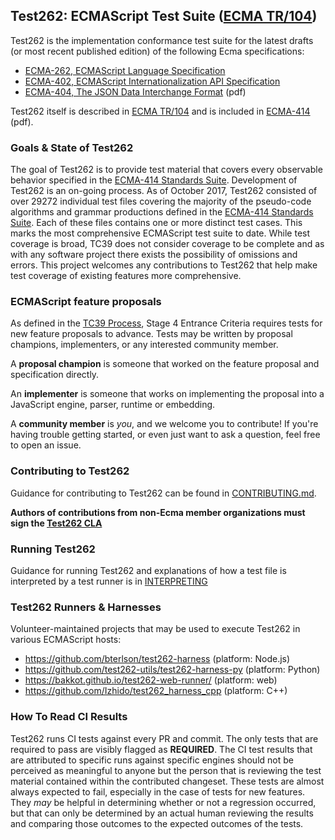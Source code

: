 ## Test262: ECMAScript Test Suite ([ECMA TR/104](http://ecma-international.org/publications/techreports/E-TR-104.htm))


Test262 is the implementation conformance test suite for the latest drafts (or most recent published edition) of the following Ecma specifications: 

- [ECMA-262, ECMAScript Language Specification](https://tc39.github.io/ecma262/)
- [ECMA-402, ECMAScript Internationalization API Specification](https://tc39.github.io/ecma402/) 
- [ECMA-404, The JSON Data Interchange Format](https://www.ecma-international.org/publications/files/ECMA-ST/ECMA-404.pdf) (pdf)

Test262 itself is described in [ECMA TR/104]((http://ecma-international.org/publications/techreports/E-TR-104.htm)) and is included in [ECMA-414](http://www.ecma-international.org/publications/files/ECMA-ST/ECMA-414.pdf) (pdf).

### Goals & State of Test262

The goal of Test262 is to provide test material that covers every observable behavior specified in the [ECMA-414 Standards Suite](http://www.ecma-international.org/publications/files/ECMA-ST/ECMA-414.pdf). Development of Test262 is an on-going process. As of October 2017, Test262 consisted of over 29272 individual test files covering the majority of the pseudo-code algorithms and grammar productions defined in the [ECMA-414 Standards Suite](http://www.ecma-international.org/publications/files/ECMA-ST/ECMA-414.pdf). Each of these files contains one or more distinct test cases. This marks the most comprehensive ECMAScript test suite to date. While test coverage is broad, TC39 does not consider coverage to be complete and as with any software project there exists the possibility of omissions and errors. This project welcomes any contributions to Test262 that help make test coverage of existing features more comprehensive.


### ECMAScript feature proposals

As defined in the [TC39 Process](https://tc39.github.io/process-document/), Stage 4 Entrance Criteria requires tests for new feature proposals to advance. Tests may be written by proposal champions, implementers, or any interested community member. 

A **proposal champion** is someone that worked on the feature proposal and specification directly.

An **implementer** is someone that works on implementing the proposal into a JavaScript engine, parser, runtime or embedding. 
 
A **community member** is _you_, and we welcome you to contribute! If you're having trouble getting started, or even just want to ask a question, feel free to open an issue. 

### Contributing to Test262

Guidance for contributing to Test262 can be found in [CONTRIBUTING.md](./CONTRIBUTING.md). 

**Authors of contributions from non-Ecma member organizations must sign the [Test262 CLA](http://tc39.github.io/test262-cla)**

### Running Test262

Guidance for running Test262 and explanations of how a test file is interpreted by a test runner is in [INTERPRETING](./INTERPRETING.md)


### Test262 Runners & Harnesses

Volunteer-maintained projects that may be used to execute Test262 in various ECMAScript hosts:

- https://github.com/bterlson/test262-harness (platform: Node.js)
- https://github.com/test262-utils/test262-harness-py (platform: Python)
- https://bakkot.github.io/test262-web-runner/ (platform: web)
- https://github.com/Izhido/test262_harness_cpp (platform: C++)


### How To Read CI Results

Test262 runs CI tests against every PR and commit. The only tests that are required to pass are visibly flagged as **REQUIRED**. The CI test results that are attributed to specific runs against specific engines should not be perceived as meaningful to anyone but the person that is reviewing the test material contained within the contributed changeset. These tests are almost always expected to fail, especially in the case of tests for new features. They _may_ be helpful in determining whether or not a regression occurred, but that can only be determined by an actual human reviewing the results and comparing those outcomes to the expected outcomes of the tests.
